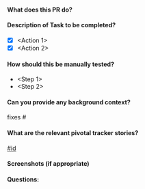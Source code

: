 #### What does this PR do?
<Something>

#### Description of Task to be completed?
- [x] <Action 1>
- [x] <Action 2>

#### How should this be manually tested?
- <Step 1>
- <Step 2>

#### Can you provide any background context?
<Context if any>
fixes #<issue number>

#### What are the relevant pivotal tracker stories?
[#id](google.com)

#### Screenshots (if appropriate)


#### Questions:
